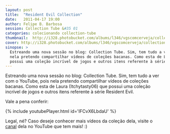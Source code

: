 ```yaml
---
layout: post
title:  "Resident Evil Collection"
date:   2011-04-17 19:00
author: Felipe B. Barbosa
session: Collection Tube &#35 01
categories: colecionando collection-tube
thumbnail:  http://i328.photobucket.com/albums/l346/vgscomcerveja/collection_tube/01_re/post_thumbnail_zpspadqi6ov.jpg
cover: http://i328.photobucket.com/albums/l346/vgscomcerveja/collection_tube/01_re/post_header_zpso2bbiz4q.jpg
sinopse: >
  Estreando uma nova sessão no blog: Collection Tube. Sim, tem tudo a ver com o YouTube, pois
  nela pretendo compartilhar vídeos de coleções bacanas. Como esta de Laura (Itchytasty06) que
  possui uma coleção incrível de jogos e outros itens referente à série Resident Evil.
---
```

Estreando uma nova sessão no blog: Collection Tube. Sim, tem tudo a ver com o YouTube, pois
nela pretendo compartilhar vídeos de coleções bacanas. Como esta de Laura (Itchytasty06) que
possui uma coleção incrível de jogos e outros itens referente à série Resident Evil.

Vale a pena conferir:

{% include youtubePlayer.html id='IFCvX6LbdaU' %}

Legal, né? Caso deseje conhecer mais vídeos da coleção dela, visite o [canal](http://goo.gl/7cEFK)
dela no YouTube que tem mais! :)
